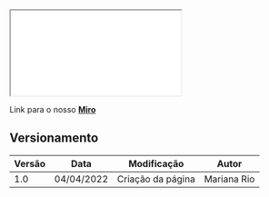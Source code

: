 
<iframe src="../files/mapa_historias.pdf">
</iframe>

Link para o nosso <a href="https://miro.com/welcomeonboard/dUtzaTVqY2FVMzFSR3ZIYWl6SGU5TXlkTUxhZTFHTmU2aVpnMUdpME1FYkR4dHZJc2xvRXpwdndVdkd5Z1JaV3wzMDc0NDU3MzUyNzgyNjQ0NjMx?invite_link_id=688001751937">**Miro**</a>


## Versionamento

 Versão|Data      |Modificação        |Autor
-------|----------|-------------------|--------
1.0    |04/04/2022|Criação da página  |Mariana Rio